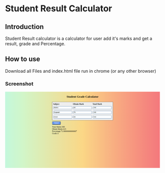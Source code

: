 # Student Result Calculator

## Introduction

Student Result calculator is a calculator for user add it's marks and get a result, grade and Percentage.


## How to use

Download all Files and index.html file run in chrome (or any other browser)

### Screenshot

![Home](student_result.png)